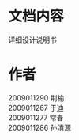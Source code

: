 ﻿文档内容
==========
详细设计说明书

作者
==========
2009011290 荆榆<br/>
2009011267 于迪<br/>
2009011277 常春<br/>
2009011286 孙清源<br/>


